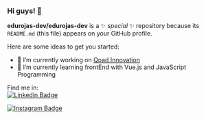 ### Hi guys! 👋

**edurojas-dev/edurojas-dev** is a ✨ _special_ ✨ repository because its `README.md` (this file) appears on your GitHub profile.

Here are some ideas to get you started:

- 🔭 I’m currently working on <a href="https://www.instagram.com/qoad.innovation/">Qoad Innovation</a>
- 🌱 I’m currently learning frontEnd with Vue.js and JavaScript Programming

Find me in:
<br>
 <a href="https://www.linkedin.com/in/edurojas-developer/" rel="nofollow"><img    src="https://camo.githubusercontent.com/0a994edb1fe71b363cef6a482189b23e1ae23a866c514a50a68f9482abdf52ca/68747470733a2f2f696d672e736869656c64732e696f2f62616467652f2d4c696e6b6564496e2d626c75653f7374796c653d666c61742d737175617265266c6f676f3d4c696e6b6564696e266c6f676f436f6c6f723d7768697465266c696e6b3d68747470733a2f2f7777772e6c696e6b6564696e2e636f6d2f696e2f6f6d6172696f736f75746f"
alt="Linkedin Badge"
data-canonical-src="https://img.shields.io/badge/-LinkedIn-blue?style=flat-square&amp;logo=Linkedin&amp;logoColor=white&amp;link=https://www.linkedin.com/in/edurojas-developer/"
            style="max-width:100%;"></a>


<a href="https://www.instagram.com/tagbloog/" rel="nofollow"><img
            src="https://camo.githubusercontent.com/0a994edb1fe71b363cef6a482189b23e1ae23a866c514a50a68f9482abdf52ca/68747470733a2f2f696d672e736869656c64732e696f2f62616467652f2d4c696e6b6564496e2d626c75653f7374796c653d666c61742d737175617265266c6f676f3d4c696e6b6564696e266c6f676f436f6c6f723d7768697465266c696e6b3d68747470733a2f2f7777772e6c696e6b6564696e2e636f6d2f696e2f6f6d6172696f736f75746f"
            alt="Instagram Badge"
            data-canonical-src="https://img.shields.io/badge/-Instagram-blue?style=flat-square&amp;logo=Instagram&amp;logoColor=white&amp;link=https://www.instagram.com/tagbloog/"
            style="max-width:100%;"></a>

<!-- - 👯 I’m looking to collaborate on ...
- 🤔 I’m looking for help with ...
- 💬 Ask me about ...
- 📫 How to reach me: ...
- 😄 Pronouns: ...
- ⚡ Fun fact: ... -->
